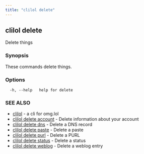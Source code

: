 ```yaml
---
title: "clilol delete"
---
```

## clilol delete

Delete things

### Synopsis

These commands delete things.

### Options

```
  -h, --help   help for delete
```

### SEE ALSO

* [clilol](clilol.md)	 - a cli for omg.lol
* [clilol delete account](clilol_delete_account.md)	 - Delete information about your account
* [clilol delete dns](clilol_delete_dns.md)	 - Delete a DNS record
* [clilol delete paste](clilol_delete_paste.md)	 - Delete a paste
* [clilol delete purl](clilol_delete_purl.md)	 - Delete a PURL
* [clilol delete status](clilol_delete_status.md)	 - Delete a status
* [clilol delete weblog](clilol_delete_weblog.md)	 - Delete a weblog entry

